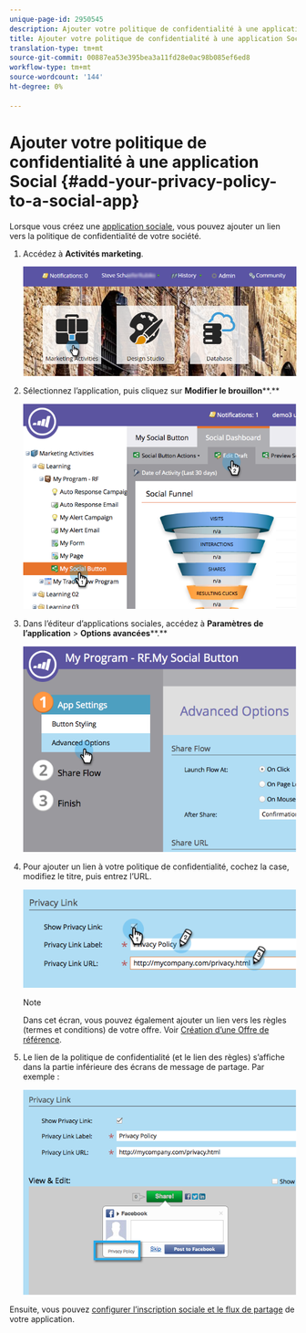 ```yaml
---
unique-page-id: 2950545
description: Ajouter votre politique de confidentialité à une application Social - Documentation marketing - Documentation du produit
title: Ajouter votre politique de confidentialité à une application Social
translation-type: tm+mt
source-git-commit: 00887ea53e395bea3a11fd28e0ac98b085ef6ed8
workflow-type: tm+mt
source-wordcount: '144'
ht-degree: 0%

---
```



# Ajouter votre politique de confidentialité à une application Social {#add-your-privacy-policy-to-a-social-app}

Lorsque vous créez une [application sociale](http://docs.marketo.com/display/docs/social), vous pouvez ajouter un lien vers la politique de confidentialité de votre société.

1. Accédez à **Activités marketing**.

   ![](assets/login-marketing-activities-4.png)

1. Sélectionnez l’application, puis cliquez sur **Modifier le brouillon****.**

   ![](assets/image2014-9-22-10-3a50-3a22.png)

1. Dans l’éditeur d’applications sociales, accédez à **Paramètres de l’application** > **Options avancées****.**

   ![](assets/image2014-9-22-10-3a50-3a38.png)

1. Pour ajouter un lien à votre politique de confidentialité, cochez la case, modifiez le titre, puis entrez l’URL.

   ![](assets/image2014-9-22-10-3a51-3a12.png)

   >[!NOTE]
   >
   >Dans cet écran, vous pouvez également ajouter un lien vers les règles (termes et conditions) de votre offre. Voir [Création d’une Offre de référence](../../../../product-docs/demand-generation/social/referral-offers/create-a-referral-offer.md).

1. Le lien de la politique de confidentialité (et le lien des règles) s’affiche dans la partie inférieure des écrans de message de partage. Par exemple :

   ![](assets/image2014-9-22-10-3a52-3a16.png)

Ensuite, vous pouvez [configurer l’inscription sociale et le flux de partage](../../../../product-docs/demand-generation/social/configuring-social-actions/configure-social-recommend-flow.md) de votre application.
